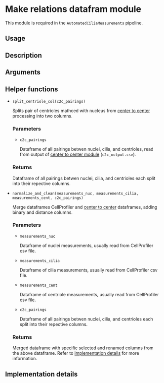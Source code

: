 # Make relations datafram module

This module is required in the `AutomatedCiliaMeasurements` pipeline.

## Usage

## Description

## Arguments

## Helper functions

* `split_centriole_col(c2c_pairings)`

    Splits pair of centrioles mathced with nucleus from [center to center](center2center.md) processing into two columns.

    ### Parameters

    * `c2c_pairings`

        Dataframe of all pairings betwen nuclei, cilia, and centrioles, read from output of [center to center module](center2center.md) (`c2c_output.csv`).

    ### Returns

    Dataframe of all pairings betwen nuclei, cilia, and centrioles each split into their repective columns.

* `normalize_and_clean(measurements_nuc, measurements_cilia, measurements_cent, c2c_pairings)`

    Merge dataframes CellProfiler and [center to center](center2center.md) dataframes, adding binary and distance columns.

    ### Parameters

    * `measurements_nuc` 
    
        Dataframe of nuclei measurements, usually read from CellProfiler csv file.
    
    * `measurements_cilia` 
    
        Dataframe of cilia measurements, usually read from CellProfiler csv file.
    
    * `measurements_cent` 
    
        Dataframe of centriole measurements, usually read from CellProfiler csv file.
    
    * `c2c_pairings` 
    
        Dataframe of all pairings betwen nuclei, cilia, and centrioles each split into their repective columns.

    ### Returns

    Merged dataframe with specific selected and renamed columns from the above dataframe. Refer to [implementation details](#implementation-details) for more information.

## Implementation details